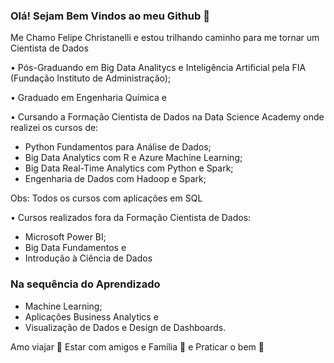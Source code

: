 ### Olá! Sejam Bem Vindos ao meu Github 👋

Me Chamo Felipe Christanelli e estou trilhando caminho para me tornar um Cientista de Dados

• Pós-Graduando em Big Data Analitycs e Inteligência Artificial pela FIA (Fundação Instituto de Administração);

• Graduado em Engenharia Química e 

• Cursando a Formação Cientista de Dados na Data Science Academy onde realizei os cursos de:
- Python Fundamentos para Análise de Dados;
- Big Data Analytics com R e Azure Machine Learning;
- Big Data Real-Time Analytics com Python e Spark;
- Engenharia de Dados com Hadoop e Spark;

Obs: Todos os cursos com aplicações em SQL

• Cursos realizados fora da Formação Cientista de Dados:
- Microsoft Power BI;
- Big Data Fundamentos e
- Introdução à Ciência de Dados

### Na sequência do Aprendizado
- Machine Learning;
- Aplicações Business Analytics e
- Visualização de Dados e Design de Dashboards.


Amo viajar 🛫
Estar com amigos e Família 🍷
e Praticar o bem 🙏



<!--
**FelipeChristanelli/FelipeChristanelli** is a ✨ _special_ ✨ repository because its `README.md` (this file) appears on your GitHub profile.



